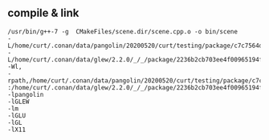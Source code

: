 ## compile & link 

    /usr/bin/g++-7 -g  CMakeFiles/scene.dir/scene.cpp.o -o bin/scene   
    -L/home/curt/.conan/data/pangolin/20200520/curt/testing/package/c7c7564d1d413e9a2ee043b49887c4a9fe665af7/lib  
    -L/home/curt/.conan/data/glew/2.2.0/_/_/package/2236b2cb703ee4f00965194fb773deafecabac53/lib  
    -Wl,
    -rpath,/home/curt/.conan/data/pangolin/20200520/curt/testing/package/c7c7564d1d413e9a2ee043b49887c4a9fe665af7/lib
    :/home/curt/.conan/data/glew/2.2.0/_/_/package/2236b2cb703ee4f00965194fb773deafecabac53/lib 
    -lpangolin 
    -lGLEW 
    -lm 
    -lGLU 
    -lGL 
    -lX11
